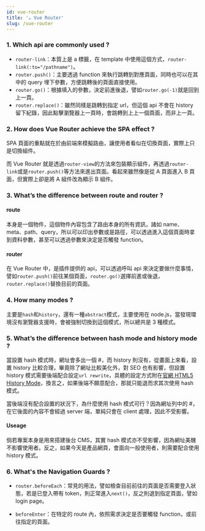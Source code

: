 ```yaml
---
id: vue-router
title: '☕ Vue Router'
slug: /vue-router
---
```


### 1. Which api are commonly used ?

- `router-link`：本質上是 a 標籤，在 template 中使用這個方式，`router-link(:to="/pathname")`。
- `router.push()`：主要透過 function 來執行跳轉到對應頁面，同時也可以在其中的 query 埋下參數，方便跳轉後的頁面直接使用。
- `router.go()`：根據填入的參數，決定前進後退，譬如`router.go(-1)`就是回到上一頁。
- `router.replace()`：雖然同樣是跳轉到指定 url，但這個 api 不會在 history 留下紀錄，因此點擊瀏覽器上一頁時，會跳轉到上上一個頁面，而非上一頁。

### 2. How does Vue Router achieve the SPA effect ?

SPA 頁面的重點就在於由前端來模擬路由，讓使用者看似在切換頁面，實際上只是切換組件。

而 Vue Router 就是透過`router-view`的方法來包裝顯示組件，再透過`router-link`或是`router.push()`等方法來進出頁面。看起來雖然像是從 A 頁面進入 B 頁面，但實際上卻是將 A 組件改為顯示 B 組件。

### 3. What’s the difference between route and router ?

#### route

本身是一個物件，這個物件內容包含了路由本身的所有資訊，諸如 name、meta、path、query，所以可以印出參數或是路徑，可以透過進入這個頁面時拿到資料參數，甚至可以透過參數來決定是否觸發 function。

#### router

在 Vue Router 中，是插件提供的 api，可以透過呼叫 api 來決定要做什麼事情，譬如`router.push()`前往某個頁面，`router.go()`選擇前進或後退，`router.replace()`替換目前的頁面。

### 4. How many modes ?

主要是`hash`和`history`，還有一種`abstract`模式，主要使用在 node.js，當發現環境沒有瀏覽器支援時，會被強制切換到這個模式，所以總共是 3 種模式。

### 5. What’s the difference between hash mode and history mode ?

當設置 hash 模式時，網址會多出一個 #，而 history 則沒有，從畫面上來看，設置 history 比較合理，畢竟除了網址比較美化外，對 SEO 也有影響，但設置 history 模式需要後端配合設定`url rewrite`，具體的設定方式附在[官網 HTML5 History Mode](https://router.vuejs.org/guide/essentials/history-mode.html#example-server-configurations)，換言之，如果後端不願意配合，那就只能退而求其次使用 hash 模式。

當後端沒有配合設置的狀況下，為什麼使用 hash 模式可行？因為網址列中的 #，在它後面的內容不會經過 server 端，單純只會在 client 處理，因此不受影響。

#### Useage

倘若專案本身是用來搭建後台 CMS，其實 hash 模式亦不受影響，因為網址美醜不影響使用者。反之，如果今天是產品網頁，會面向一般使用者，則需要配合使用 history 模式。

### 6. What's the Navigation Guards ?

- `router.beforeEach`：常見的用法，譬如檢查目前前往的頁面是否需要登入狀態，若是已登入帶有 token，則正常進入`next()`，反之則退到指定頁面，譬如 login page。

- `beforeEnter`：在特定的 route 內，依照需求決定是否要觸發 function，或前往指定的頁面。

<!-- ### 7. How many Navigation Guards ?

- `router.beforeEach`：註冊在全域的`router`檢測，`to`代表要前往的`router`，`from`則是來自哪裡？`next`選擇調用的方法，常見是選擇前往某頁面或是選擇中斷。
- `router.beforeEnter`：參數同`router.beforeEach`相同，但使用在單一的`router`內。
- 下述守衛則較少使用：
  - `router.beforeResolve`
  - `router.beforeRouteEnter`
  - `router.beforeRouteUpdate`
  - `router.beforeRouteLeave` -->
